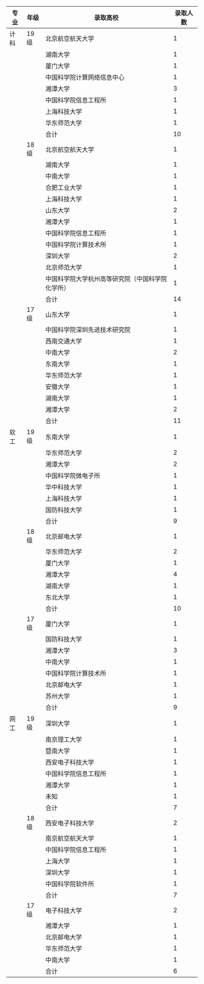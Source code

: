 | 专业 | 年级 | 录取高校                                         | 录取人数 |
| ---- | ---- | ------------------------------------------------ | -------- |
| 计科 | 19级 | 北京航空航天大学                                 | 1        |
|      |      | 湖南大学                                         | 1        |
|      |      | 厦门大学                                         | 1        |
|      |      | 中国科学院计算网络信息中心                       | 1        |
|      |      | 湘潭大学                                         | 3        |
|      |      | 中国科学院信息工程所                             | 1        |
|      |      | 上海科技大学                                     | 1        |
|      |      | 华东师范大学                                     | 1        |
|      |      | 合计                                             | 10       |
|      | 18级 | 北京航空航天大学                                 | 1        |
|      |      | 湖南大学                                         | 1        |
|      |      | 中南大学                                         | 1        |
|      |      | 合肥工业大学                                     | 1        |
|      |      | 上海科技大学                                     | 1        |
|      |      | 山东大学                                         | 2        |
|      |      | 湘潭大学                                         | 1        |
|      |      | 中国科学院信息工程所                             | 1        |
|      |      | 中国科学院计算技术所                             | 1        |
|      |      | 深圳大学                                         | 2        |
|      |      | 北京师范大学                                     | 1        |
|      |      | 中国科学院大学杭州高等研究院（中国科学院化学所） | 1        |
|      |      | 合计                                             | 14       |
|      | 17级 | 山东大学                                         | 1        |
|      |      | 中国科学院深圳先进技术研究院                     | 1        |
|      |      | 西南交通大学                                     | 1        |
|      |      | 中南大学                                         | 2        |
|      |      | 东南大学                                         | 1        |
|      |      | 华东师范大学                                     | 1        |
|      |      | 安徽大学                                         | 1        |
|      |      | 湖南大学                                         | 1        |
|      |      | 湘潭大学                                         | 2        |
|      |      | 合计                                             | 11       |
| 软工 | 19级 | 东南大学                                         | 1        |
|      |      | 华东师范大学                                     | 2        |
|      |      | 湘潭大学                                         | 2        |
|      |      | 中国科学院微电子所                               | 1        |
|      |      | 华中科技大学                                     | 1        |
|      |      | 上海科技大学                                     | 1        |
|      |      | 国防科技大学                                     | 1        |
|      |      | 合计                                             | 9        |
|      | 18级 | 北京邮电大学                                     | 1        |
|      |      | 华东师范大学                                     | 2        |
|      |      | 厦门大学                                         | 1        |
|      |      | 湘潭大学                                         | 4        |
|      |      | 湖南大学                                         | 1        |
|      |      | 东北大学                                         | 1        |
|      |      | 合计                                             | 10       |
|      | 17级 | 厦门大学                                         | 1        |
|      |      | 国防科技大学                                     | 1        |
|      |      | 湘潭大学                                         | 3        |
|      |      | 中南大学                                         | 1        |
|      |      | 中国科学院计算技术所                             | 1        |
|      |      | 北京邮电大学                                     | 1        |
|      |      | 苏州大学                                         | 1        |
|      |      | 合计                                             | 9        |
| 网工 | 19级 | 深圳大学                                         | 1        |
|      |      | 南京理工大学                                     | 1        |
|      |      | 暨南大学                                         | 1        |
|      |      | 西安电子科技大学                                 | 1        |
|      |      | 中国科学院信息工程所                             | 1        |
|      |      | 湘潭大学                                         | 1        |
|      |      | 未知                                             | 1        |
|      |      | 合计                                             | 7        |
|      | 18级 | 西安电子科技大学                                 | 2        |
|      |      | 南京航空航天大学                                 | 1        |
|      |      | 中国科学院信息工程所                             | 1        |
|      |      | 上海大学                                         | 1        |
|      |      | 深圳大学                                         | 1        |
|      |      | 中国科学院软件所                                 | 1        |
|      |      | 合计                                             | 7        |
|      | 17级 | 电子科技大学                                     | 2        |
|      |      | 湘潭大学                                         | 1        |
|      |      | 北京邮电大学                                     | 1        |
|      |      | 华东师范大学                                     | 1        |
|      |      | 中南大学                                         | 1        |
|      |      | 合计                                             | 6        |